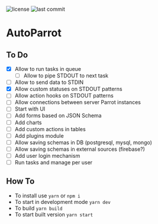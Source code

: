 ![license](https://img.shields.io/github/license/jakubkarabula/next-parrot.svg)
![last commit](https://img.shields.io/github/last-commit/jakubkarabula/next-parrot.svg)
# AutoParrot

## To Do
- [x] Allow to run tasks in queue
   - [ ] Allow to pipe STDOUT to next task 
- [ ] Allow to send data to STDIN
- [x] Allow custom statuses on STDOUT patterns
- [ ] Allow action hooks on STDOUT patterns
- [ ] Allow connections between server Parrot instances
- [ ] Start with UI
- [ ] Add forms based on JSON Schema
- [ ] Add charts
- [ ] Add custom actions in tables
- [ ] Add plugins module
- [ ] Allow saving schemas in DB (postgresql, mysql, mongo)
- [ ] Allow saving schemas in external sources (firebase?)
- [ ] Add user login mechanism
- [ ] Run tasks and manage per user

## How To
- To install use `yarn` or `npm i`
- To start in development mode `yarn dev`
- To build `yarn build`
- To start built version `yarn start`
